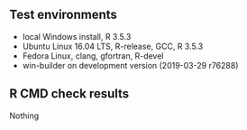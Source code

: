 ## Test environments
* local Windows install, R 3.5.3
* Ubuntu Linux 16.04 LTS, R-release, GCC, R 3.5.3
* Fedora Linux, clang, gfortran, R-devel
* win-builder on development version (2019-03-29 r76288)

## R CMD check results
Nothing
